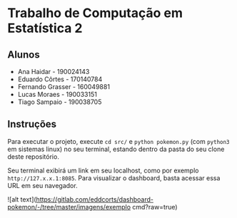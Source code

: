 # Trabalho de Computação em Estatística 2

## Alunos
- Ana Haidar - 190024143
- Eduardo Côrtes - 170140784
- Fernando Grasser - 160049881
- Lucas Moraes - 190033151
- Tiago Sampaio - 190038705
  
## Instruções
Para executar o projeto, execute `cd src/` e `python pokemon.py` (com `python3` em sistemas linux) no seu terminal, estando dentro da pasta do seu clone deste repositório.

Seu terminal exibirá um link em seu localhost, como por exemplo `http://127.x.x.1:8085`. Para visualizar o dashboard, basta acessar essa URL em seu navegador.


![alt text](https://gitlab.com/eddcorts/dashboard-pokemon/-/tree/master/imagens/exemplo cmd?raw=true)
